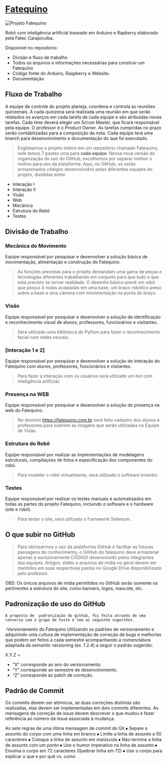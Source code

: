 # [Fatequino](https://fatequino.com.br/)

![Projeto Fatequino](https://raw.githubusercontent.com/Fatequino/Fatequino/master/Controle/Imagens/Anota%C3%A7%C3%A3o%202020-05-11%20121530.png)

Robô com inteligência artificial baseado em Arduino e Rapberry elaborado pela Fatec Carapicuíba.

Disponível no repositório:
* Divisão e fluxo de trabalho
* Todos os arquivos e informações necessárias para construir um Fatequino
* Código fonte do Arduino, Raspberry e Website.
* Documentação

## Fluxo de Trabalho
A equipe de controle do projeto planeja, coordena e controla as reuniões quinzenais. A cada quinzena será realizada uma reunião em que serão relatados os avanços em cada tarefa de cada equipe e são atribuídas novas tarefas. Cada time deverá eleger um Scrum Master, que ficará responsável pela equipe. O professor é o Product Owner. As tarefas cumpridas no prazo serão contabilizadas para a composição da nota.
Cada equipe terá uma branch para desenvolvimento e documentação do que foi executado.

>Englobamos o projeto inteiro em um repositório chamado Fatequino, nele temos 7 pastas uma para **cada equipe**. Nessa nova versão da organização do uso do GitHub, escolhemos por separar melhor o motivo para uso da plataforma: Aqui, no GitHub, só serão armazenados códigos desenvolvidos pelas diferentes equipes do projeto, divididas entre:

* Interação I
* Interação II
* Visão
* Web
* Mecânica
* Estrutura do Robô
* Testes

## Divisão de Trabalho

### Mecânica do Movimento
Equipe responsável por pesquisar e desenvolver a solução básica de movimentação, alimentação e construção do Fatequino.

>As funções previstas para o projeto demandam uma gama de peças e tecnologias diferentes trabalhando em conjunto para que tudo o que está previsto se tornar realidade. O desenho básico prevê um robô que possui 4 rodas acopladas em uma base, um braço robótico preso sobre a base e uma câmera com movimentação na ponta do braço. 

### Visão
Equipe responsável por pesquisar e desenvolver a solução de identificação e reconhecimento visual de alunos, professores, funcionários e visitantes.

>Será utilizado uma biblioteca do Python para fazer o reconhecimento facial com redes neurais.

### [Interação 1 e 2]
Equipe responsável por pesquisar e desenvolver a solução de interação do Fatequino com alunos, professores, funcionários e visitantes.

>Para fazer a interação com os usuários será utilizado um bot com inteligência artificial.

### Presença na WEB
Equipe responsável por pesquisar e desenvolver a solução de presença na web do Fatequino.

>No domínio https://fatequino.com.br será feito cadastro dos alunos e professores para subirem as imagens que serão utilizadas na Equipe de Visão.

### Estrutura do Robô
Equipe responsável por realizar as implementações de modelagens estruturais, compilações de fotos e especificação dos componentes do robô.

>Para modelar o robô virtualmente, será utilizado o software Inventor.

### Testes
Equipe responsável por realizar os testes manuais e automatizados em todas as partes do projeto Fatequino, incluindo o software e o hardware (site e robô).

>Para testar o site, será utilizado o framework Selenium.

## O que subir no GitHub

>Para otimizarmos o uso da plataforma GitHub e facilitar as futuras passagens de conhecimento, o GitHub do fatequino deve armazenar apenas e exclusivamente CÓDIGO desenvolvido pelos integrantes das equipes. Artigos, slides e arquivos de mídia no geral devem ser mantidos em suas respectivas pastas no Google Drive disponibilizado pelo professor.

OBS: Os únicos arquivos de mídia permitidos no GitHub serão somente os pertinentes a estrutura do site, como banners, logos, mascote, etc.

## Padronização de uso do GitHub
    A proposta de  padronização do github, foi feita através de uma conversa com o grupo de teste e tem as seguinte sugestões.

-Versionamento do Fatequino
        Utilizando os padrões de versionamento e adquirindo uma cultura de implementação de correção de bugs e melhorias que podem ser feitos a cada semestre acompanhando a nomenclatura adaptada da semantic versioning (ex. 1.2.4)  a seguir o padrão sugerido: 

X.Y.Z =  

* “X” corresponde ao ano do versionamento.        
* “Y”  corresponde ao semestre de desenvolvimento.
* “Z”  corresponde ao patch de correção.

## Padrão de Commit

Os commits devem ser atômicos, se duas correções distintas são realizadas, elas devem ser implementadas em dois commits diferentes. As mensagens de correção de issue devem descrever o que mudou e fazer referência ao número da issue associada à mudança. 

As sete regras de uma ótima mensagem de commit do Git 
⦁    Separe o assunto do corpo com uma linha em branco
⦁    Limite a linha de assunto a 50 caracteres
⦁    Coloque a linha de assunto em maiúscula
⦁    Não termine a linha de assunto com um ponto
⦁    Use o humor imperativo na linha de assunto
⦁    Envolva o corpo em 72 caracteres (Quebrar linha em 72) 
⦁    Use o corpo para explicar o que e por quê vs. como

